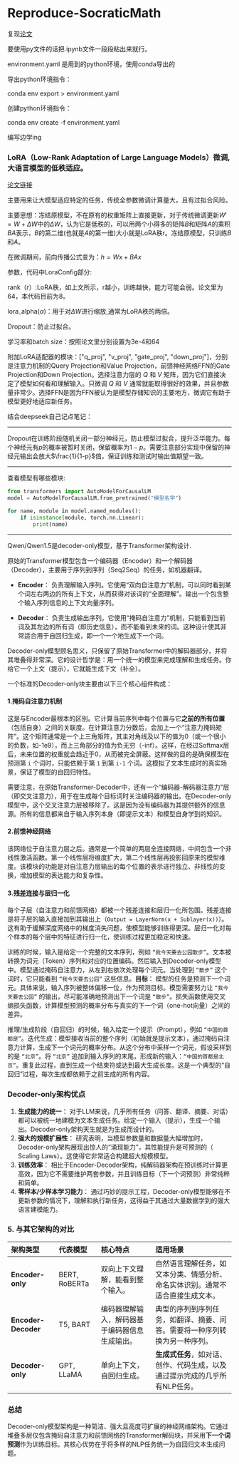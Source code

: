 # Reproduce-SocraticMath

复现[论文](https://dl.acm.org/doi/10.1145/3627673.3679881)

要使用py文件的话把.ipynb文件一段段粘出来就行。

environment.yaml 是用到的python环境，使用conda导出的

导出python环境指令：

conda env export > environment.yaml

创建python环境指令：

conda env create -f environment.yaml

编写边学ing

### LoRA（Low-Rank Adaptation of Large Language Models）微调,大语言模型的低秩适应。

[论文链接](https://arxiv.org/abs/2106.09685)

主要用来让大模型适应特定的任务，传统全参数微调计算量大，且有过拟合风险。

主要思想：冻结原模型，不在原有的权重矩阵上直接更新，对于传统微调更新$W' = W + \Delta W$中的$\Delta W$，认为它是低秩的，可以用两个小得多的矩阵$B$和矩阵$A$的乘积$BA$表示，$B$的第二维(也就是$A$的第一维)大小就是LoRA秩r。冻结原模型，只训练$B$和$A$。

在微调期间，前向传播公式变为：$h = Wx + BAx$

参数，代码中LoraConfig部分:

rank（$r$）:LoRA秩，如上文所示，r越小，训练越快，能力可能会弱。论文里为64，本代码目前为8。

lora_alpha($\alpha$)：用于对$\Delta W$进行缩放,通常为LoRA秩的两倍。

Dropout：防止过拟合。

学习率和batch size：按照论文里分别设置为3e-4和64

附加LoRA适配器的模块：["q_proj", "v_proj", "gate_proj", "down_proj"]，分别是注意力机制的Query Projection和Value Projection，前馈神经网络FFN的Gate Projection和Down Projection。选择注意力层的 $Q$ 和 $V$ 矩阵，因为它们直接决定了模型如何看和理解输入。只微调 $Q$ 和 $V$ 通常就能取得很好的效果，并且参数量非常少。选择FFN是因为FFN被认为是模型存储知识的主要地方，微调它有助于模型更好地适应新任务。

结合deepseek自己记点笔记：

---

Dropout在训练阶段随机关闭一部分神经元，防止模型过拟合，提升泛华能力。每个神经元有$p$的概率被暂时关闭，保留概率为$1-p$。需要注意部分实现中保留的神经元输出会放大$\frac{1}{1-p}$倍，保证训练和测试时输出值期望一致。

---

查看模型有哪些模块:

```py
from transformers import AutoModelForCausalLM
model = AutoModelForCausalLM.from_pretrained("模型名字")

for name, module in model.named_modules():
    if isinstance(module, torch.nn.Linear):
        print(name)
```

---

Qwen/Qwen1.5是decoder-only模型，基于Transformer架构设计.

原始的Transformer模型包含一个编码器（Encoder）和一个解码器（Decoder），主要用于序列到序列（Seq2Seq）的任务，如机器翻译。

- **Encoder**： 负责理解输入序列。它使用“双向自注意力”机制，可以同时看到某个词左右两边的所有上下文，从而获得对该词的“全面理解”。输出一个包含整个输入序列信息的上下文向量序列。

- **Decoder**： 负责生成输出序列。它使用“掩码自注意力”机制，只能看到当前词及其左边的所有词（即历史信息），而不能看到未来的词。这种设计使其非常适合用于自回归生成，即一个一个地生成下一个词。

Decoder-only模型顾名思义，只保留了原始Transformer中的解码器部分，并将其堆叠得非常深。它的设计哲学是：用一个统一的模型来完成理解和生成任务。你给它一个上文（提示），它就能生成下文（补全）。

一个标准的Decoder-only块主要由以下三个核心组件构成：

#### 1.掩码自注意力机制

这是与Encoder最根本的区别。它计算当前序列中每个位置与它**之前的所有位置**（包括自身）之间的关联度。在计算注意力分数后，会加上一个“注意力掩码矩阵”。这个矩阵通常是一个上三角矩阵，其主对角线及以下的值为0（或一个很小的负数，如-1e9），而上三角部分的值为负无穷（-inf）。这样，在经过Softmax层后，未来位置的权重就会趋近于0，从而被完全屏蔽。这样做的目的是确保模型在预测第 `i` 个词时，只能依赖于第 `1` 到第 `i-1` 个词。这模拟了文本生成时的真实场景，保证了模型的自回归特性。

需要注意，在原始Transformer-Decoder中，还有一个“编码器-解码器注意力”层（即交叉注意力），用于在生成每个目标词时关注编码器的输出。在Decoder-only模型中，这个交叉注意力层被移除了。这是因为没有编码器为其提供额外的信息源。所有的信息都来自于输入序列本身（即提示文本）和模型自身学到的知识。

#### 2.前馈神经网络

该网络位于自注意力层之后。通常是一个简单的两层全连接网络，中间包含一个非线性激活函数。第一个线性层将维度扩大，第二个线性层再投影回原来的模型维度。该模块的功能是对自注意力层输出的每个位置的表示进行独立、非线性的变换，增加模型的表达能力和复杂性。

#### 3.残差连接与层归一化

每个子层（自注意力和前馈网络）都被一个残差连接和层归一化所包围。残差连接是将子层的输入直接加到其输出上（`Output = LayerNorm(x + Sublayer(x))`）。这有助于缓解深度网络中的梯度消失问题，使模型能够训练得更深。层归一化对每个样本的每个层中的特征进行归一化，使训练过程更加稳定和快速。


训练的时候，输入是给定一个完整的文本序列，例如 `“我今天要去公园散步”`。文本被转换为词元（Token）序列和对应的位置编码。然后输入到Decoder-only模型中。模型通过掩码自注意力，从左到右依次处理每个词元。当处理到 `“散步”` 这个词时，它只能看到 `“我今天要去公园”` 这些信息。**目标**： 模型的任务是预测下一个词元。具体来说，输入序列被整体偏移一位，作为预测目标。模型需要努力让 `“我今天要去公园”` 的输出，尽可能准确地预测出下一个词是 `“散步”`。损失函数使用交叉熵损失函数，计算模型预测的概率分布与真实的下一个词（one-hot向量）之间的差异。

推理/生成阶段（自回归）的时候，输入给定一个提示（Prompt），例如 `“中国的首都是”`。迭代生成：模型接收当前的整个序列（初始就是提示文本），通过掩码自注意力计算，生成下一个词元的概率分布。从这个分布中采样一个词元，假设采样到的是 `“北京”`。将 `“北京”` 追加到输入序列的末尾，形成新的输入：`“中国的首都是北京”`。重复此过程，直到生成一个结束符或达到最大生成长度。这是一个典型的“自回归”过程，每次生成都依赖于之前生成的所有内容。

### Decoder-only架构优点

1.  **生成能力的统一**： 对于LLM来说，几乎所有任务（问答、翻译、摘要、对话）都可以被统一地建模为文本生成任务。给定一个输入（提示），生成一个输出。Decoder-only架构天生就是为生成而设计的。
2.  **强大的规模扩展性**： 研究表明，当模型参数量和数据量大幅增加时，Decoder-only架构展现出惊人的“涌现能力”，其性能提升是可预测的（ Scaling Laws）。这使得它非常适合构建超大规模模型。
3.  **训练效率**： 相比于Encoder-Decoder架构，纯解码器架构在预训练时计算更高效，因为它不需要维护两套参数，并且训练目标（下一个词预测）非常纯粹和简单。
4.  **零样本/少样本学习能力**： 通过巧妙的提示工程，Decoder-only模型能够在不更新参数的情况下，理解和执行新任务，这得益于其通过大量数据学到的强大语言建模能力。

### 5. 与其它架构的对比

| 架构类型 | 代表模型 | 核心特点 | 适用场景 |
| :--- | :--- | :--- | :--- |
| **Encoder-only** | BERT, RoBERTa | 双向上下文理解，能看到整个输入。 | 自然语言理解任务，如文本分类、情感分析、命名实体识别。通常不适合直接生成文本。 |
| **Encoder-Decoder** | T5, BART | 编码器理解输入，解码器基于编码器信息生成输出。 | 典型的序列到序列任务，如翻译、摘要、问答。需要将一种序列转换为另一种序列。 |
| **Decoder-only** | GPT, LLaMA | 单向上下文，自回归生成。 | **生成式任务**，如对话、创作、代码生成，以及通过提示完成的几乎所有NLP任务。 |

### 总结

Decoder-only模型架构是一种简洁、强大且高度可扩展的神经网络架构。它通过堆叠多层仅包含掩码自注意力和前馈网络的Transformer解码块，并采用**下一个词预测**作为训练目标。其核心优势在于将多样的NLP任务统一为自回归文本生成问题。